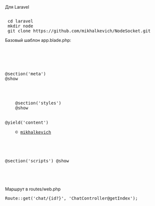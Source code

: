 Для Laravel
<pre> 
 cd laravel
 mkdir node
 git clone https://github.com/mikhalkevich/NodeSocket.git
</pre>
Базовый шаблон app.blade.php:
<pre>
 <!DOCTYPE html>
<html lang="{{ app()->getLocale() }}">
<head>
    <meta charset="utf-8">
    <meta name="csrf-token" content="{{ csrf_token() }}">
@section('meta')
@show
    <title>{{ config('app.name', 'Map of Worlds') }}</title>
    <!-- Styles -->
    <link href="{{ asset('bootstrap/css/bootstrap.min.css') }}" rel="stylesheet">
    <link href="{{ asset('css/main.css') }}" rel="stylesheet">
    @section('styles')
    @show
</head>
<body>
@yield('content')
<div class="footer">
    &copy; <a href="http://erud.by" target="_blank">mikhalkevich</a>
</div>
<!-- Scripts -->
<script src="{{ asset('js/app.js') }}"></script>
@section('scripts')
@show
</body>
</html>
</pre>
Маршрут в routes/web.php
<pre>
Route::get('chat/{id?}', 'ChatController@getIndex');
</pre>

